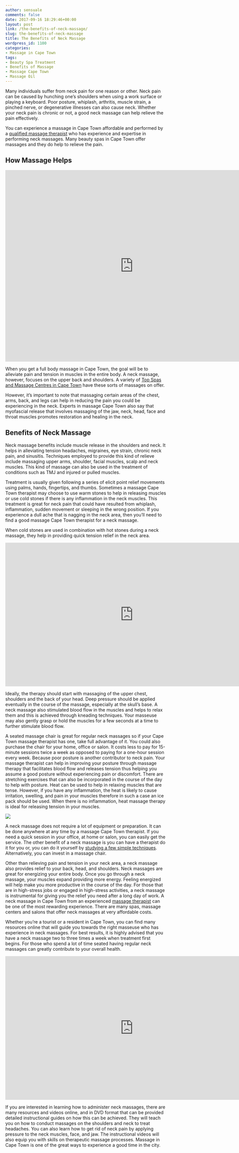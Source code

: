 ```yaml
---
author: sensuale
comments: false
date: 2017-09-16 18:29:46+00:00
layout: post
link: /the-benefits-of-neck-massage/
slug: the-benefits-of-neck-massage
title: The Benefits of Neck Massage
wordpress_id: 1100
categories:
- Massage in Cape Town
tags:
- Beauty Spa Treatment
- Benefits of Massage
- Massage Cape Town
- Massage Oil
---
```


Many individuals suffer from neck pain for one reason or other. Neck pain can be caused by hunching one’s shoulders when using a work surface or playing a keyboard. Poor posture, whiplash, arthritis, muscle strain, a pinched nerve, or degenerative illnesses can also cause neck. Whether your neck pain is chronic or not, a good neck massage can help relieve the pain effectively.

You can experience a massage in Cape Town affordable and performed by a [qualified massage therapist](/massage-cape-town-spa-packages-treatments/) who has experience and expertise in performing neck massages. Many beauty spas in Cape Town offer massages and they do help to relieve the pain.


## How Massage Helps


<p><iframe title="Benefits of Neck Massage" width="800" height="600" src="https://www.youtube.com/embed/iSmsGESROYk?feature=oembed" frameborder="0" allow="accelerometer; autoplay; encrypted-media; gyroscope; picture-in-picture" allowfullscreen></iframe></p>

When you get a full body massage in Cape Town, the goal will be to alleviate pain and tension in muscles in the entire body. A neck massage, however, focuses on the upper back and shoulders. A variety of [Top Spas and Massage Centres in Cape Town](/top-spas-and-massage-centres-in-cape-town/) have these sorts of massages on offer.

However, it’s important to note that massaging certain areas of the chest, arms, back, and legs can help in reducing the pain you could be experiencing in the neck. Experts in massage Cape Town also say that myofascial release that involves massaging of the jaw, neck, head, face and throat muscles promotes restoration and healing in the neck.


## Benefits of Neck Massage


Neck massage benefits include muscle release in the shoulders and neck. It helps in alleviating tension headaches, migraines, eye strain, chronic neck pain, and sinusitis. Techniques employed to provide this kind of relieve include massaging upper arms, shoulder, facial muscles, scalp and neck muscles. This kind of massage can also be used in the treatment of conditions such as TMJ and injured or pulled muscles.

Treatment is usually given following a series of elicit point relief movements using palms, hands, fingertips, and thumbs. Sometimes a massage Cape Town therapist may choose to use warm stones to help in releasing muscles or use cold stones if there is any inflammation in the neck muscles. This treatment is great for neck pain that could have resulted from whiplash, inflammation, sudden movement or sleeping in the wrong position. If you experience a dull ache that is nagging in the neck area, then you’ll need to find a good massage Cape Town therapist for a neck massage.

When cold stones are used in combination with hot stones during a neck massage, they help in providing quick tension relief in the neck area.

<p><iframe title="VULSINI Hot &amp; Cold Stone Massage - Neck &amp; Face" width="800" height="450" src="https://www.youtube.com/embed/ZKYXvPiNa5c?feature=oembed" frameborder="0" allow="accelerometer; autoplay; encrypted-media; gyroscope; picture-in-picture" allowfullscreen></iframe></p>

Ideally, the therapy should start with massaging of the upper chest, shoulders and the back of your head. Deep pressure should be applied eventually in the course of the massage, especially at the skull’s base. A neck massage also stimulated blood flow in the muscles and helps to relax them and this is achieved through kneading techniques. Your masseuse may also gently grasp or hold the muscles for a few seconds at a time to further stimulate blood flow.

A seated massage chair is great for regular neck massages so if your Cape Town massage therapist has one, take full advantage of it. You could also purchase the chair for your home, office or salon. It costs less to pay for 15-minute sessions twice a week as opposed to paying for a one-hour session every week. Because poor posture is another contributor to neck pain. Your massage therapist can help in improving your posture through massage therapy that facilitates blood flow and releases tension thus helping you assume a good posture without experiencing pain or discomfort. There are stretching exercises that can also be incorporated in the course of the day to help with posture. Heat can be used to help in relaxing muscles that are tense. However, if you have any inflammation, the heat is likely to cause irritation, swelling, and pain in your muscles therefore in such a case an ice pack should be used. When there is no inflammation, heat massage therapy is ideal for releasing tension in your muscles.

![](https://cdn.massagemag.com/wordpress/wp-content/uploads/Text-neck-feature-image.jpg)

A neck massage does not require a lot of equipment or preparation. It can be done anywhere at any time by a massage Cape Town therapist. If you need a quick session in your office, at home or salon, you can easily get the service. The other benefit of a neck massage is you can have a therapist do it for you or, you can do it yourself by [studying a few simple techniques](https://experiencelife.com/article/5-tips-neck-massage/). Alternatively, you can invest in a massage chair.

Other than relieving pain and tension in your neck area, a neck massage also provides relief to your back, head, and shoulders. Neck massages are great for energizing your entire body. Once you go through a neck massage, your muscles expand providing more energy. Feeling energized will help make you more productive in the course of the day. For those that are in high-stress jobs or engaged in high-stress activities, a neck massage is instrumental for giving you the relief you need after a long day of work. A neck massage in Cape Town from an experienced [massage therapist](/top-massage-parlours-in-cape-town/) can be one of the most rewarding experience. There are many spas, massage centers and salons that offer neck massages at very affordable costs.

Whether you’re a tourist or a resident in Cape Town, you can find many resources online that will guide you towards the right masseuse who has experience in neck massages.
For best results, it is highly advised that you have a neck massage two to three times a week when treatment first begins. For those who spend a lot of time seated having regular neck massages can greatly contribute to your overall health.

<p><iframe title="Neck Massage for Computer Users - Massage Moments" width="800" height="450" src="https://www.youtube.com/embed/ZtunJBzLFcs?feature=oembed" frameborder="0" allow="accelerometer; autoplay; encrypted-media; gyroscope; picture-in-picture" allowfullscreen></iframe></p>

If you are interested in learning how to administer neck massages, there are many resources and videos online, and in DVD format that can be provided detailed instructional guides on how this can be achieved. They will teach you on how to conduct massages on the shoulders and neck to treat headaches. You can also learn how to get rid of neck pain by applying pressure to the neck muscles, face, and jaw. The instructional videos will also equip you with skills on therapeutic massage processes.
Massage in Cape Town is one of the great ways to experience a good time in the city.
